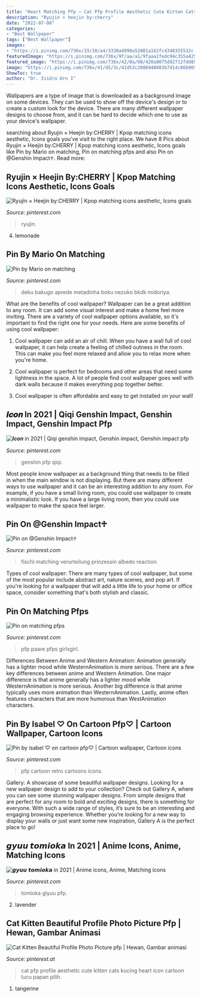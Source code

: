 ```yaml
---
title: "Heart Matching Pfp ~ Cat Pfp Profile Aesthetic Cute Kitten Cats Kucing Heart Icon Cartoon Lucu Papan Pilih"
description: "Ryujin × heejin by:cherry"
date: "2022-07-08"
categories:
- "Best Wallpaper"
tags: ["Best Wallpaper"]
images:
- "https://i.pinimg.com/736x/33/38/a4/3338a4998a52081a162fc4348355532c.jpg"
featuredImage: "https://i.pinimg.com/736x/9f/aa/a1/9faaa1fedc94c355a4256ba6207c7714.jpg"
featured_image: "https://i.pinimg.com/736x/42/0a/00/420a0075d92712fdd8518fdc25000450.jpg"
image: "https://i.pinimg.com/736x/41/d5/3c/41d53c2086948603b7d14c86b969b862.jpg"
ShowToc: true
author: "Dr. Isidro Orn I"
---
```



Wallpapers are a type of image that is downloaded as a background image on some devices. They can be used to show off the device's design or to create a custom look for the device. There are many different wallpaper designs to choose from, and it can be hard to decide which one to use as your device's wallpaper.

	

		
searching about Ryujin × Heejin by:CHERRY | Kpop matching icons aesthetic, Icons goals you've visit to the right place. We have 8 Pics about Ryujin × Heejin by:CHERRY | Kpop matching icons aesthetic, Icons goals like Pin by Mario on matching, Pin on matching pfps and also Pin on @Genshin Impact♱. Read more:
		
    
## Ryujin × Heejin By:CHERRY | Kpop Matching Icons Aesthetic, Icons Goals

<img loading=lazy src="https://i.pinimg.com/736x/03/4e/43/034e43bceb5dea7b00ef6bab84f6b00d.jpg" onerror="this.onerror=null;this.src='https://tse1.mm.bing.net/th?id=OIP.4UZsKgOWvpEbQoS_eoPOYAHaHV&amp;pid=15.1';" alt="Ryujin × Heejin by:CHERRY | Kpop matching icons aesthetic, Icons goals">

_Source: pinterest.com_

>ryujin. 

	

4. lemonade 

    
## Pin By Mario On Matching

<img loading=lazy src="https://i.pinimg.com/736x/96/6d/30/966d30378b566332569432abd5474e74.jpg" onerror="this.onerror=null;this.src='https://tse4.mm.bing.net/th?id=OIP.LHyLIUMyEZyi9RYNWZ4OtQHaLi&amp;pid=15.1';" alt="Pin by Mario on matching">

_Source: pinterest.com_

>deku bakugo aprede metadinha boku nezuko bkdk midoriya. 

	

What are the benefits of cool wallpaper?
Wallpaper can be a great addition to any room. It can add some visual interest and make a home feel more inviting. There are a variety of cool wallpaper options available, so it's important to find the right one for your needs. Here are some benefits of using cool wallpaper: 
1. Cool wallpaper can add an air of chill. When you have a wall full of cool wallpaper, it can help create a feeling of chilled outness in the room. This can make you feel more relaxed and allow you to relax more when you're home. 

2. Cool wallpaper is perfect for bedrooms and other areas that need some lightness in the space. A lot of people find cool wallpaper goes well with dark walls because it makes everything pop together better. 

3. Cool wallpaper is often affordable and easy to get installed on your wall!

    
## 𝑰𝒄𝒐𝒏 In 2021 | Qiqi Genshin Impact, Genshin Impact, Genshin Impact Pfp

<img loading=lazy src="https://i.pinimg.com/736x/33/38/a4/3338a4998a52081a162fc4348355532c.jpg" onerror="this.onerror=null;this.src='https://tse1.mm.bing.net/th?id=OIP.l2XPds5-QUSGHHqEaW_vFwHaHa&amp;pid=15.1';" alt="𝑰𝒄𝒐𝒏 in 2021 | Qiqi genshin impact, Genshin impact, Genshin impact pfp">

_Source: pinterest.com_

>genshin pfp qiqi. 

	

Most people know wallpaper as a background thing that needs to be filled in when the main window is not displaying. But there are many different ways to use wallpaper and it can be an interesting addition to any room. For example, if you have a small living room, you could use wallpaper to create a minimalistic look. If you have a large living room, then you could use wallpaper to make the space feel larger.

    
## Pin On @Genshin Impact♱

<img loading=lazy src="https://i.pinimg.com/736x/42/0a/00/420a0075d92712fdd8518fdc25000450.jpg" onerror="this.onerror=null;this.src='https://tse2.mm.bing.net/th?id=OIP.2I7u0rQQGTwcNggfGSXSOwAAAA&amp;pid=15.1';" alt="Pin on @Genshin Impact♱">

_Source: pinterest.com_

>fischl matching verurteilung prinzessin albedo reaction. 

	

Types of cool wallpaper:
There are many types of cool wallpaper, but some of the most popular include abstract art, nature scenes, and pop art. If you're looking for a wallpaper that will add a little life to your home or office space, consider something that's both stylish and classic.

    
## Pin On Matching Pfps

<img loading=lazy src="https://i.pinimg.com/736x/f5/10/e5/f510e56a5e0ec8a7665a7cc87955c789.jpg" onerror="this.onerror=null;this.src='https://tse3.mm.bing.net/th?id=OIP.9nWHuBCz-3-7BjDpEpcakQAAAA&amp;pid=15.1';" alt="Pin on matching pfps">

_Source: pinterest.com_

>pfp paare pfps girlxgirl. 

	

Differences Between Anime and Western Animation: Animation generally has a lighter mood while WesternAnimation is more serious.
There are a few key differences between anime and Western Animation. One major difference is that anime generally has a lighter mood while WesternAnimation is more serious. Another big difference is that anime typically uses more animation than WesternAnimation. Lastly, anime often features characters that are more humorous than WestAnimation characters.

    
## Pin By Isabel ♡ On Cartoon Pfp♡ | Cartoon Wallpaper, Cartoon Icons

<img loading=lazy src="https://i.pinimg.com/736x/b4/e3/74/b4e374b25fb05246b29cd82e1c802698.jpg" onerror="this.onerror=null;this.src='https://tse2.mm.bing.net/th?id=OIP.j1YAQJqBlwsso8C-om6NigHaHZ&amp;pid=15.1';" alt="Pin by isabel ♡ on cartoon pfp♡ | Cartoon wallpaper, Cartoon icons">

_Source: pinterest.com_

>pfp cartoon retro cartoons icons. 

	

Gallery: A showcase of some beautiful wallpaper designs.
Looking for a new wallpaper design to add to your collection? Check out Gallery A, where you can see some stunning wallpaper designs. From simple designs that are perfect for any room to bold and exciting designs, there is something for everyone. With such a wide range of styles, it’s sure to be an interesting and engaging browsing experience. Whether you’re looking for a new way to display your walls or just want some new inspiration, Gallery A is the perfect place to go!





	
	
    
## 𝙜𝙮𝙪𝙪 𝙩𝙤𝙢𝙞𝙤𝙠𝙖 In 2021 | Anime Icons, Anime, Matching Icons

<img loading=lazy src="https://i.pinimg.com/736x/41/d5/3c/41d53c2086948603b7d14c86b969b862.jpg" onerror="this.onerror=null;this.src='https://tse4.mm.bing.net/th?id=OIP.soENqkUSjfBO0-KUBvGnHgHaHa&amp;pid=15.1';" alt="𝙜𝙮𝙪𝙪 𝙩𝙤𝙢𝙞𝙤𝙠𝙖 in 2021 | Anime icons, Anime, Matching icons">

_Source: pinterest.com_

>tomioka giyuu pfp. 

	

2. lavender 

    
## Cat Kitten Beautiful Profile Photo Picture Pfp | Hewan, Gambar Animasi

<img loading=lazy src="https://i.pinimg.com/736x/9f/aa/a1/9faaa1fedc94c355a4256ba6207c7714.jpg" onerror="this.onerror=null;this.src='https://tse2.mm.bing.net/th?id=OIP.B0WqRUw5dTc_BR5ps0CUmQHaG1&amp;pid=15.1';" alt="Cat Kitten Beautiful Profile Photo Picture pfp | Hewan, Gambar animasi">

_Source: pinterest.at_

>cat pfp profile aesthetic cute kitten cats kucing heart icon cartoon lucu papan pilih. 

	

1. tangerine 

